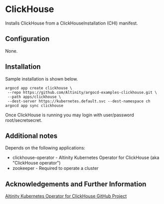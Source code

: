 # ClickHouse

Installs ClickHouse from a ClickHouseInstallation (CHI) manifest.

## Configuration

None. 

## Installation

Sample installation is shown below. 

```
argocd app create clickhouse \
 --repo https://github.com/Altinity/argocd-examples-clickhouse.git \
 --path apps/clickhouse \
 --dest-server https://kubernetes.default.svc --dest-namespace ch
argocd app sync clickhouse 
```

Once ClickHouse is running you may login with user/password 
root/secretsecret.

## Additional notes

Depends on the following applications: 
* clickhouse-operator - Altinity Kubernetes Operator for ClickHouse (aka "ClickHouse operator")
* zookeeper - Required to operate a cluster

## Acknowledgements and Further Information

[Altinity Kubernetes Operator for ClickHouse GitHub Project](https://github.com/Altinity/clickhouse-operator)

